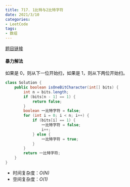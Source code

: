```yaml
---
title: 717. 1比特与2比特字符
date: 2021/3/10
categories:
- LeetCode
tags:
- 数组
---
```


[题目链接](https://leetcode-cn.com/problems/1-bit-and-2-bit-characters/)

#### 暴力解法

如果是 0，则从下一位开始扫，如果是 1，则从下两位开始扫。

```java
class Solution {
    public boolean isOneBitCharacter(int[] bits) {
        int n = bits.length;
        if (bits[n - 1] == 1) {
            return false;
        }
        boolean 一比特字符 = false;
        for (int i = 0; i < n; i++) {
            if (bits[i] == 1) {
                一比特字符 = false;
                i++;
            } else {
                一比特字符 = true;
            }
        }
        return 一比特字符;
    }
}
```

- 时间复杂度：*O(N)*
- 空间复杂度：*O(1)*

